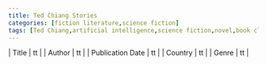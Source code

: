 ```yaml
---
title: Ted Chiang Stories
categories: [fiction literature,science fiction]
tags: [Ted Chiang,artificial intelligence,science fiction,novel,book club,America]
---
```

        
| Title | tt |
| Author | tt  |
| Publication Date | tt   |
| Country | tt |
| Genre | tt  |
        
